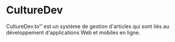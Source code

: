 # CultureDev
CultureDev.to™ est un système de gestion d'articles qui sont liés au développement d'applications Web et mobiles en ligne.
